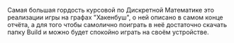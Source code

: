 Самая большая гордость курсовой по Дискретной Математике это реализации игры на графах "Хакенбуш", о ней описано в самом конце отчёта, а для того чтобы самолично поиграть в неё достаточно скачать папку Build и можно будет спокойно играть на своём устройстве.
